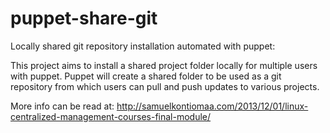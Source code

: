 puppet-share-git
================

Locally shared git repository installation automated with puppet:

This project aims to install a shared project folder locally for multiple
users with puppet. Puppet will create a shared folder to be used as a git repository from which users can pull and push updates to various projects.

More info can be read at: http://samuelkontiomaa.com/2013/12/01/linux-centralized-management-courses-final-module/
